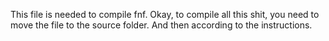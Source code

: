 This file is needed to compile fnf. Okay, to compile all this shit, you need to move the file to the source folder. And then according to the instructions. 

